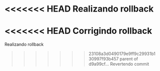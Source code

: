 <<<<<<< HEAD
Realizando rollback
=======
<<<<<<< HEAD
Corrigindo rollback
=======
Realizando rollback
>>>>>>> 23108a3d0490179e9ff9c29931b130997f93b457
>>>>>>> parent of d9a99cf... Revertendo commit
